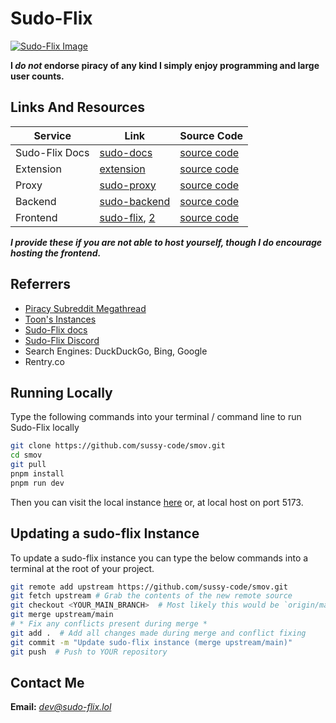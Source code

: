 # Sudo-Flix
[![Sudo-Flix Image](.github/Sudo-Flix.png)](https://docs.sudo-flix.lol)  

**I *do not* endorse piracy of any kind I simply enjoy programming and large user counts.**

## Links And Resources
| Service        | Link                                                             | Source Code                                              |
|----------------|------------------------------------------------------------------|----------------------------------------------------------|
| Sudo-Flix Docs | [sudo-docs](https://sussy-code.github.io/docs)                   | [source code](https://github.com/sussy-code/docs)        |
| Extension      | [extension](https://sussy-code.github.io/docs/extension)         | [source code](https://github.com/sussy-code/browser-ext) |
| Proxy          | [sudo-proxy](https://sudo-proxy.up.railway.app)                  | [source code](https://github.com/sussy-code/sudo-proxy)  |             
| Backend        | [sudo-backend](https://backend.sudo-flix.lol)                    | [source code](https://github.com/sussy-code/backend)     |
| Frontend       | [sudo-flix](https://sudo-flix.lol), [2](https://flix.kanded.xyz) | [source code](https://github.com/sussy-code/smov)        |

***I provide these if you are not able to host yourself, though I do encourage hosting the frontend.***


## Referrers
- [Piracy Subreddit Megathread](https://www.reddit.com/r/Piracy/s/iymSloEpXn)
- [Toon's Instances](https://erynith.github.io/movie-web-instances)
- [Sudo-Flix docs](https://sussy-code.github.io/docs)
- [Sudo-Flix Discord](https://discord.gg/r5cYshWM4G)
- Search Engines: DuckDuckGo, Bing, Google
- Rentry.co


## Running Locally
Type the following commands into your terminal / command line to run Sudo-Flix locally
```bash
git clone https://github.com/sussy-code/smov.git
cd smov
git pull
pnpm install
pnpm run dev
```
Then you can visit the local instance [here](http://localhost:5173) or, at local host on port 5173.


## Updating a sudo-flix Instance
To update a sudo-flix instance you can type the below commands into a terminal at the root of your project.
```bash
git remote add upstream https://github.com/sussy-code/smov.git
git fetch upstream # Grab the contents of the new remote source
git checkout <YOUR_MAIN_BRANCH>  # Most likely this would be `origin/main`
git merge upstream/main
# * Fix any conflicts present during merge *
git add .  # Add all changes made during merge and conflict fixing
git commit -m "Update sudo-flix instance (merge upstream/main)"
git push  # Push to YOUR repository
```


## Contact Me
**Email:** *[dev@sudo-flix.lol](mailto:dev@sudo-flix.lol)* 
